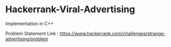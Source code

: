 # Hackerrank-Viral-Advertising
Implementation in C++


Problem Statement Link : https://www.hackerrank.com/challenges/strange-advertising/problem
